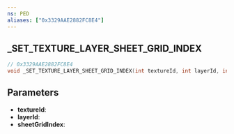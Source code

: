 ```yaml
---
ns: PED
aliases: ["0x3329AAE2882FC8E4"]
---
```

## _SET_TEXTURE_LAYER_SHEET_GRID_INDEX

```c
// 0x3329AAE2882FC8E4
void _SET_TEXTURE_LAYER_SHEET_GRID_INDEX(int textureId, int layerId, int sheetGridIndex);
```

## Parameters
* **textureId**:
* **layerId**:
* **sheetGridIndex**:
